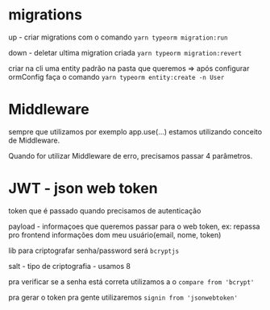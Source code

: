 # migrations

up - criar migrations com o comando ```yarn typeorm migration:run```

down - deletar ultima migration criada ```yarn typeorm migration:revert```

criar na cli uma entity padrão na pasta que queremos => após configurar ormConfig faça o comando ```yarn typeorm entity:create -n User```

# Middleware

sempre que utilizamos por exemplo app.use(...) estamos utilizando conceito de Middleware.


Quando for utilizar Middleware de erro, precisamos passar 4 parâmetros.

# JWT - json web token

token que é passado quando precisamos de autenticação

payload - informaçoes que queremos passar para o web token, ex: repassa pro frontend informações dom meu usuário(email, nome, token)

lib para criptografar senha/password será ```bcryptjs```

salt - tipo de criptografia - usamos 8

pra verificar se a senha está correta utilizamos a o ```compare from 'bcrypt'```

pra gerar o token pra gente utilizaremos ```signin from 'jsonwebtoken'```


